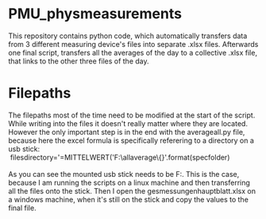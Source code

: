 # PMU_physmeasurements
This repository contains python code, which automatically transfers data from 3 different measuring device's files into separate .xlsx files. Afterwards one final script, transfers all the averages of the day to a collective .xlsx file, that links to the other three files of the day.

# Filepaths
The filepaths most of the time need to be modified at the start of the script. While writing into the files it doesn't really matter where they are located. However the only important step is in the end with the averageall.py file, because here the excel formula is specifically referering to a directory on a usb stick:<br/>
    &nbsp;filesdirectory='=MITTELWERT(\'F:\\allaverage\\{}'.format(specfolder)<br/><br/>
As you can see the mounted usb stick needs to be F:. This is the case, because I am running the scripts on a linux machine and then transferring all the files onto the stick. Then I open the gesmessungenhauptblatt.xlsx on a windows machine, when it's still on the stick and copy the values to the final file. 
